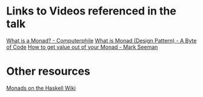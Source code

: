 # Links to Videos referenced in the talk

[What is a Monad? - Computerphile](https://TODO)
[What is Monad (Design Pattern) - A Byte of Code](https://TODO)
[How to get value out of your Monad - Mark Seeman](https://TODO)

# Other resources
[Monads on the Haskell Wiki](https://TODO)
